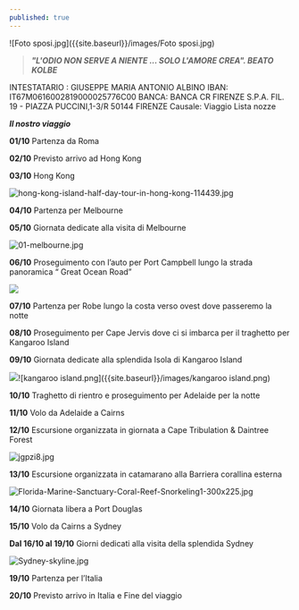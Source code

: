 ```yaml
---
published: true
---
```


![Foto sposi.jpg]({{site.baseurl}}/images/Foto sposi.jpg)

> **_"L'ODIO NON SERVE A NIENTE ... SOLO L'AMORE CREA". BEATO KOLBE_**

INTESTATARIO : GIUSEPPE MARIA ANTONIO ALBINO
IBAN: IT67M0616002819000025776C00
BANCA: BANCA CR FIRENZE S.P.A.
FIL. 19 - PIAZZA PUCCINI,1-3/R 50144 FIRENZE
Causale: Viaggio Lista nozze

_**Il nostro viaggio**_

**01/10**		Partenza da Roma

**02/10**	    Previsto arrivo ad Hong Kong

**03/10**		Hong Kong

![hong-kong-island-half-day-tour-in-hong-kong-114439.jpg]({{site.baseurl}}/images/hong-kong-island-half-day-tour-in-hong-kong-114439.jpg)

**04/10** 	 	Partenza per  Melbourne

**05/10**		Giornata dedicate alla visita di Melbourne

![01-melbourne.jpg]({{site.baseurl}}/images/01-melbourne.jpg)

**06/10**		Proseguimento con l’auto  per Port Campbell lungo la strada panoramica “ Great Ocean Road”

![]({{site.baseurl}}/images/great%20ocean%20road.jpg)

**07/10**		Partenza per Robe lungo la costa verso ovest dove passeremo la notte

**08/10**		Proseguimento per Cape Jervis dove ci si imbarca per il traghetto per Kangaroo Island

**09/10**		Giornata dedicate alla splendida Isola di Kangaroo Island

![]({{site.baseurl}}/images/kangaroo%20island.png)![kangaroo island.png]({{site.baseurl}}/images/kangaroo island.png)

**10/10**		Traghetto di rientro e proseguimento per Adelaide per la notte

**11/10**		Volo da Adelaide a Cairns

**12/10**		Escursione organizzata in giornata a Cape Tribulation & Daintree Forest

![jgpzi8.jpg]({{site.baseurl}}/images/jgpzi8.jpg)

**13/10**		Escursione organizzata in catamarano alla  Barriera corallina esterna

![Florida-Marine-Sanctuary-Coral-Reef-Snorkeling1-300x225.jpg]({{site.baseurl}}/images/Florida-Marine-Sanctuary-Coral-Reef-Snorkeling1-300x225.jpg)

**14/10**		Giornata libera a Port Douglas

**15/10**		Volo da Cairns a Sydney

**Dal 16/10 
al 19/10**      Giorni dedicati alla visita della splendida Sydney

![Sydney-skyline.jpg]({{site.baseurl}}/images/Sydney-skyline.jpg)

**19/10**		Partenza per l’Italia

**20/10**		Previsto arrivo in Italia e Fine del viaggio
